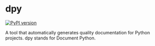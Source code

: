dpy
===================

[![PyPI version](https://badge.fury.io/py/dpy.svg)](http://badge.fury.io/py/dpy)

A tool that automatically generates quality documentation for Python projects.
dpy stands for Document Python.
